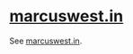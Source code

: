 [marcuswest.in](http://marcuswest.in)
=====================================

See [marcuswest.in](http://marcuswest.in).
